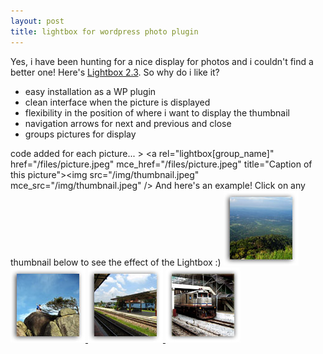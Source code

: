 ```yaml
---
layout: post
title: lightbox for wordpress photo plugin
---
```


Yes, i have been hunting for a nice display for photos and i couldn't find a better one! Here's [Lightbox 2.3](http://www.stimuli.ca/lightbox). So why do i like it?

- easy installation as a WP plugin
- clean interface when the picture is displayed
- flexibility in the position of where i want to display the thumbnail
- navigation arrows for next and previous and close
- groups pictures for display

code added for each picture... > <a rel="lightbox[group\_name]" href="/files/picture.jpeg" mce\_href="/files/picture.jpeg" title="Caption of this picture"><img src="/img/thumbnail.jpeg" mce\_src="/img/thumbnail.jpeg" /></a>
And here's an example! Click on any thumbnail below to see the effect of the Lightbox :) [ ![](/img/dat1_t.jpeg) ](/files/dat1.jpg "View of Tampin town from the summit") [ ![](/img/dat11_t.jpg) ](/files/dat11.jpg "At the Summit") [ ![](/img/dat12_t.jpg) ](/files/dat12.jpg "Tampin Train Station") [ ![](/img/dat18_t.jpg) ](/files/dat18.jpg "Train at the JB Station")
